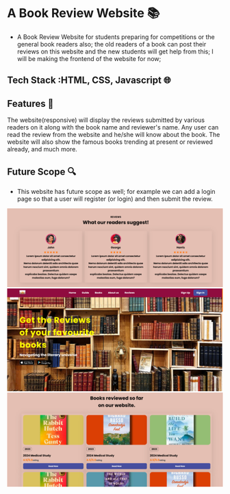 # A Book Review Website 📚

- A Book Review Website for students preparing for competitions or the general book readers also; the old readers of a book can post their reviews on this website and the new students will get help from this; I will be making the frontend of the website for now;

## Tech Stack :HTML, CSS, Javascript 🌐

## Features 🌟

The website(responsive) will display the reviews submitted by various readers on it along with the book name and reviewer's name. Any user can read the review from the website and he/she will know about the book. The website will also show the famous books trending at present or reviewed already, and much more.

## Future Scope 🔍

- This website has future scope as well; for example we can add a login page so that a user will register (or login) and then submit the review.

![Alt text](<Screenshots/Screenshot 2023-10-15 111827.png>) ![Alt text](<Screenshots/Screenshot 2023-10-15 111845.png>) ![Alt text](<Screenshots/Screenshot 2023-10-15 111912.png>)
